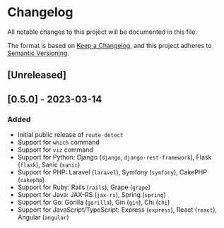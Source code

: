 # Changelog

All notable changes to this project will be documented in this file.

The format is based on [Keep a Changelog](https://keepachangelog.com/en/1.0.0/),
and this project adheres to [Semantic Versioning](https://semver.org/spec/v2.0.0.html).

## [Unreleased]

## [0.5.0] - 2023-03-14

### Added

- Initial public release of `route-detect`
- Support for `which` command
- Support for `viz` command
- Support for Python: Django (`django`, `django-rest-framework`), Flask (`flask`), Sanic (`sanic`)
- Support for PHP: Laravel (`laravel`), Symfony (`symfony`), CakePHP (`cakephp`)
- Support for Ruby: Rails (`rails`), Grape (`grape`)
- Support for Java: JAX-RS (`jax-rs`), Spring (`spring`)
- Support for Go: Gorilla (`gorilla`), Gin (`gin`), Chi (`chi`)
- Support for JavaScript/TypeScript: Express (`express`), React (`react`), Angular (`angular`)
